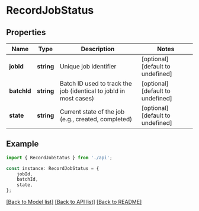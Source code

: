 # RecordJobStatus


## Properties

Name | Type | Description | Notes
------------ | ------------- | ------------- | -------------
**jobId** | **string** | Unique job identifier | [optional] [default to undefined]
**batchId** | **string** | Batch ID used to track the job (identical to jobId in most cases) | [optional] [default to undefined]
**state** | **string** | Current state of the job (e.g., created, completed) | [optional] [default to undefined]

## Example

```typescript
import { RecordJobStatus } from './api';

const instance: RecordJobStatus = {
    jobId,
    batchId,
    state,
};
```

[[Back to Model list]](../README.md#documentation-for-models) [[Back to API list]](../README.md#documentation-for-api-endpoints) [[Back to README]](../README.md)
